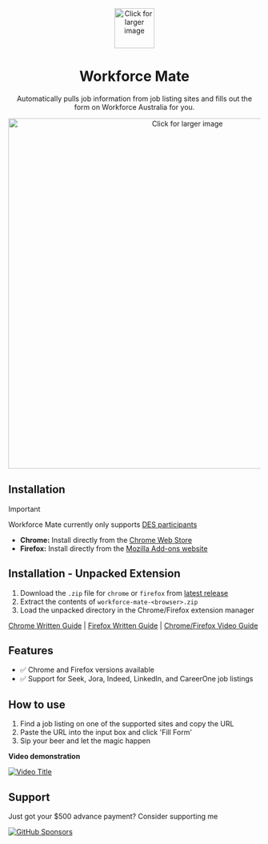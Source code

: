 <div align="center">
  <img src="https://i.imgur.com/QHYnlVw.png" width='80' alt='Click for larger image' />
  <h1>Workforce Mate</h1>
  <p>Automatically pulls job information from job listing sites and fills out the form on Workforce Australia for you.</p>
</div>
<div align="center" style="margin-top: 10px;">
  <img src="https://i.imgur.com/lPoaaG5.png" width='700' alt='Click for larger image' />
</div>

## Installation
> [!IMPORTANT]
> Workforce Mate currently only supports [DES participants](https://www.servicesaustralia.gov.au/disability-employment-services)
- **Chrome:** Install directly from the [Chrome Web Store](https://chromewebstore.google.com/detail/haeckfjephijlgkadecdknebckfndnpi)
- **Firefox:** Install directly from the [Mozilla Add-ons website](https://addons.mozilla.org/en-US/firefox/addon/workforce-mate/)

## Installation - Unpacked Extension
1. Download the `.zip` file for `chrome` or `firefox` from [latest release](https://github.com/probablyraging/workforce-mate/releases)
2. Extract the contents of `workforce-mate-<browser>.zip`
3. Load the unpacked directory in the Chrome/Firefox extension manager

[Chrome Written Guide](https://developer.chrome.com/docs/extensions/mv3/getstarted/development-basics/#load-unpacked) | [Firefox Written Guide](https://developer.mozilla.org/en-US/docs/Mozilla/Add-ons/WebExtensions/Your_first_WebExtension#installing) | [Chrome/Firefox Video Guide](https://www.youtube.com/watch?v=dhaGRJvJAII) 

## Features
- ✅ Chrome and Firefox versions available
- ✅ Support for Seek, Jora, Indeed, LinkedIn, and CareerOne job listings

## How to use
1. Find a job listing on one of the supported sites and copy the URL
2. Paste the URL into the input box and click 'Fill Form'
3. Sip your beer and let the magic happen

**Video demonstration**

[![Video Title](https://i.imgur.com/1SQ8hWp.png)](https://www.youtube.com/watch?v=C0yKAg6IklU)

## Support
Just got your $500 advance payment? Consider supporting me

[![GitHub Sponsors](https://img.shields.io/badge/Sponsor-GitHub-ff69b4?logo=github&style=for-the-badge)](https://github.com/sponsors/probablyraging)

